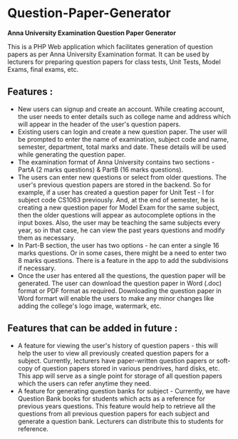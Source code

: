 Question-Paper-Generator
========================

**Anna University Examination Question Paper Generator**

This is a PHP Web application which facilitates generation of question papers as per Anna University Examination format.
It can be used by lecturers for preparing question papers for class tests, Unit Tests, Model Exams, final exams, etc. 

Features :
----------

- New users can signup and create an account. While creating account, the user needs to enter details such as college name 
and address which will appear in the header of the user's question papers.
- Existing users can login and create a new question paper. The user will be prompted to enter the name of examination,
subject code and name, semester, department, total marks and date. These details will be used while generating the question
paper.
- The examination format of Anna University contains two sections - PartA (2 marks questions) & PartB (16 marks questions).
- The users can enter new questions or select from older questions. The user's previous question papers are stored in the
backend. So for example, if a user has created a question paper for Unit Test - I for subject code CS1063 previously. And,
at the end of semester, he is creating a new question paper for Model Exam for the same subject, then the older questions 
will appear as autocomplete options in the input boxes. Also, the user may be teaching the same subjects every year, so in 
that case, he can view the past years questions and modify them as necessary.
- In Part-B section, the user has two options - he can enter a single 16 marks questions. Or in some cases, there might be
a need to enter two 8 marks questions. There is a feature in the app to add the subdivisions if necessary.
- Once the user has entered all the questions, the question paper will be generated. The user can download the question 
paper in Word (.doc) format or PDF format as required. Downloading the question paper in Word formart will enable the users
to make any minor changes like adding the college's logo image, watermark, etc.

Features that can be added in future :
--------------------------------------

- A feature for viewing the user's history of question papers - this will help the user to view all previously created
question papers for a subject. Currently, lecturers have paper-written question papers or soft-copy of question papers
stored in various pendrives, hard disks, etc. This app will serve as a single point for storage of all question papers
which the users can refer anytime they need.
- A feature for generating question banks for subject - Currently, we have Question Bank books for students which acts as
a reference for previous years questions. This feature would help to retrieve all the questions from all previous question
papers for each subject and generate a question bank. Lecturers can distribute this to students for reference.
